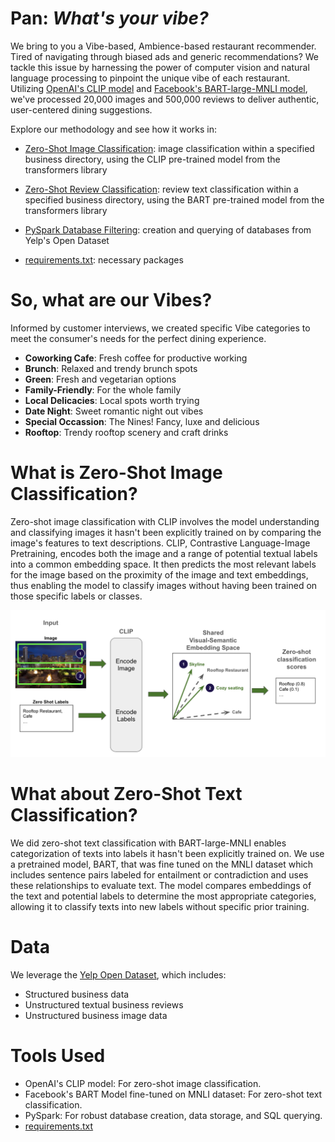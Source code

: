 # Pan: *What's your vibe?*

We bring to you a Vibe-based, Ambience-based restaurant recommender. Tired of navigating through biased ads and generic recommendations? We tackle this issue by harnessing the power of computer vision and natural language processing to pinpoint the unique vibe of each restaurant. Utilizing [OpenAI's CLIP model](https://openai.com/research/clip) and [Facebook's BART-large-MNLI model](https://huggingface.co/facebook/bart-large-mnli), we've processed 20,000 images and 500,000 reviews to deliver authentic, user-centered dining suggestions.


Explore our methodology and see how it works in: 
- [Zero-Shot Image Classification](https://github.com/samuelcampione/zero_shot_learning_restaurant_data/blob/main/zero_shot_image_classification.py): image classification within a specified business directory, using the CLIP pre-trained model from the transformers library
- [Zero-Shot Review Classification](https://github.com/samuelcampione/zero_shot_learning_restaurant_data/blob/main/zero_shot_review_classification.py): review text classification within a specified business directory, using the BART pre-trained model from the transformers library

- [PySpark Database Filtering](https://github.com/samuelcampione/zero_shot_learning_restaurant_data/blob/main/get_restaurant_results.ipynb): creation and querying of databases from Yelp's Open Dataset
- [requirements.txt](https://github.com/samuelcampione/zero_shot_learning_restaurant_data/blob/main/requirements.txt): necessary packages

# So, what are our Vibes?
Informed by customer interviews, we created specific Vibe categories to meet the consumer's needs for the perfect dining experience.

- **Coworking Cafe**: Fresh coffee for productive working
- **Brunch**: Relaxed and trendy brunch spots
- **Green**: Fresh and vegetarian options
- **Family-Friendly**: For the whole family
- **Local Delicacies**: Local spots worth trying
- **Date Night**: Sweet romantic night out vibes
- **Special Occassion**: The Nines! Fancy, luxe and delicious
- **Rooftop**: Trendy rooftop scenery and craft drinks

# What is Zero-Shot Image Classification?

Zero-shot image classification with CLIP involves the model understanding and classifying images it hasn't been explicitly trained on by comparing the image's features to text descriptions. CLIP,  Contrastive Language-Image Pretraining, encodes both the image and a range of potential textual labels into a common embedding space. It then predicts the most relevant labels for the image based on the proximity of the image and text embeddings, thus enabling the model to classify images without having been trained on those specific labels or classes.

<div align="center">
    <img src="https://github.com/samuelcampione/zero_shot_learning_restaurant_data/blob/main/zero_shot_diagram.png" alt="Screenshot" width="600">
</div>


# What about Zero-Shot Text Classification?
We did zero-shot text classification with BART-large-MNLI enables categorization of texts into labels it hasn't been explicitly trained on. We use a pretrained model, BART, that was fine tuned on the MNLI dataset which includes sentence pairs labeled for entailment or contradiction and uses these relationships to evaluate text. The model compares embeddings of the text and potential labels to determine the most appropriate categories, allowing it to classify texts into new labels without specific prior training.


# Data
We leverage the [Yelp Open Dataset](https://www.yelp.com/dataset), which includes:
- Structured business data
- Unstructured textual business reviews
- Unstructured business image data

# Tools Used
- OpenAI's CLIP model: For zero-shot image classification.
- Facebook's BART Model fine-tuned on MNLI dataset: For zero-shot text classification.
- PySpark: For robust database creation, data storage, and SQL querying.
- [requirements.txt](https://github.com/samuelcampione/zero_shot_learning_restaurant_data/blob/main/requirements.txt) 
